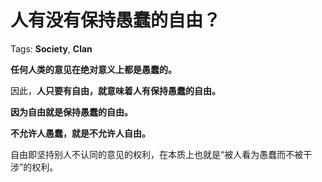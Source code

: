 # 人有没有保持愚蠢的自由？

Tags: **Society**, **Clan**

**任何人类的意见在绝对意义上都是愚蠢的。**

因此，**人只要有自由，就意味着人有保持愚蠢的自由。**

**因为自由就是保持愚蠢的自由。**

**不允许人愚蠢，就是不允许人自由。**

自由即坚持别人不认同的意见的权利，在本质上也就是“被人看为愚蠢而不被干涉”的权利。



